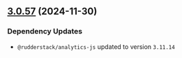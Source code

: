## [3.0.57](https://github.com/rudderlabs/rudder-sdk-js/compare/@rudderstack/analytics-js-loading-scripts@3.0.56...@rudderstack/analytics-js-loading-scripts@3.0.57) (2024-11-30)

### Dependency Updates

* `@rudderstack/analytics-js` updated to version `3.11.14`

